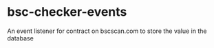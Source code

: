 # bsc-checker-events
An event listener for contract on bscscan.com to store the value in the database
